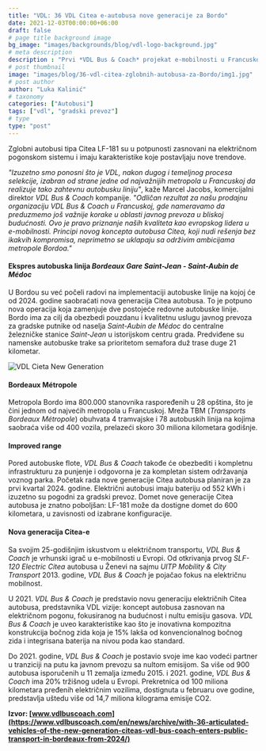 ```yaml
---
title: "VDL: 36 VDL Citea e-autobusa nove generacije za Bordo"
date: 2021-12-03T00:00:00+06:00
draft: false
# page title background image
bg_image: "images/backgrounds/blog/vdl-logo-background.jpg"
# meta description
description : "Prvi *VDL Bus & Coach* projekat e-mobilnosti u Francuskoj biće pokrenut prvog kvartala 2024. godine. Bordou, gradu u Francuskoj sa 800.000 stanovnika koji se rapidno širi, VDL će isoručiti 36 autobusa Citea nove generacije operateru Bus Rapid Transit (BRT) kojem je u fokusu međugradski saobraćaj."
# post thumbnail
image: "images/blog/36-vdl-citea-zglobnih-autobusa-za-Bordo/img1.jpg"
# post author
author: "Luka Kalinić"
# taxonomy
categories: ["Autobusi"]
tags: ["vdl", "gradski prevoz"]
# type
type: "post"
---
```


Zglobni autobusi tipa Citea LF-181 su u potpunosti zasnovani na električnom pogonskom sistemu i imaju karakteristike koje postavljaju nove trendove.

*"Izuzetno smo ponosni što je VDL, nakon dugog i temeljnog procesa selekcije, izabran od strane jedne od najvažnijih metropola u Francuskoj da realizuje tako zahtevnu autobusku liniju"*, kaže Marcel Jacobs, komercijalni direktor *VDL Bus & Coach* kompanije. *"Odličan rezultat za našu prodajnu organizaciju *VDL Bus & Coach* u Francuskoj, gde nameravamo da preduzmemo još važnije korake u oblasti javnog prevoza u bliskoj budućnosti. Ovo je pravo priznanje naših kvaliteta kao evropskog lidera u e-mobilnosti. Principi novog koncepta autobusa Citea, koji nudi rešenja bez ikakvih kompromisa, neprimetno se uklapaju sa održivim ambicijama metropole Bordoa."*

#### Ekspres autobuska linija *Bordeaux Gare Saint-Jean - Saint-Aubin de Médoc*

U Bordou su već počeli radovi na implementaciji autobuske linije na kojoj će od 2024. godine saobraćati nova generacija Citea autobusa. To je potpuno nova operacija koja zamenjuje dve postojeće redovne autobuske linije. Bordo ima za cilj da obezbedi pouzdanu i kvalitetnu uslugu javnog prevoza za gradske putnike od naselja *Saint-Aubin de Médoc* do centralne železničke stanice *Saint-Jean* u istorijskom centru grada. Predviđene su namenske autobuske trake sa prioritetom semafora duž trase duge 21 kilometar.

![VDL Cieta New Generation](/images/blog/36-vdl-citea-zglobnih-autobusa-za-Bordo/img2.jpg "VDL Cieta New Generation")

#### Bordeaux Métropole

Metropola Bordo ima 800.000 stanovnika raspoređenih u 28 opština, što je čini jednom od najvećih metropola u Francuskoj. Mreža TBM (*Transports Bordeaux Métropole*) obuhvata 4 tramvajske i 78 autobuskih linija na kojima saobraća više od 400 vozila, prelazeći skoro 30 miliona kilometara godišnje.

#### Improved range

Pored autobuske flote, *VDL Bus & Coach* takođe će obezbediti i kompletnu infrastrukturu za punjenje i odgovorna je za kompletan sistem održavanja voznog parka. Početak rada nove generacije Citea autobusa planiran je za prvi kvartal 2024. godine. Električni autobusi imaju bateriju od 552 kWh i izuzetno su pogodni za gradski prevoz. Domet nove generacije Citea autobusa je znatno poboljšan: LF-181 može da dostigne domet do 600 kilometara, u zavisnosti od izabrane konfiguracije.

#### Nova generacija Citea-e

Sa svojim 25-godišnjim iskustvom u električnom transportu, *VDL Bus & Coach* je vrhunski igrač u e-mobilnosti u Evropi. Od otkrivanja prvog *SLF-120 Electric Citea* autobusa u Ženevi na sajmu *UITP Mobility & City Transport* 2013. godine, *VDL Bus & Coach* je pojačao fokus na električnu mobilnost.

U 2021. *VDL Bus & Coach* je predstavio novu generaciju električnih Citea autobusa, predstavnika VDL vizije: koncept autobusa zasnovan na električnom pogonu, fokusiranog na budućnost i nultu emisiju gasova. *VDL Bus & Coach* je uveo karakteristike kao što je inovativna kompozitna konstrukcija bočnog zida koja je 15% lakša od konvencionalnog bočnog zida i integrisana baterija na nivou poda kao standard.

Do 2021. godine, *VDL Bus & Coach* je postavio svoje ime kao vodeći partner u tranziciji na putu ka javnom prevozu sa nultom emisijom. Sa više od 900 autobusa isporučenih u 11 zemalja između 2015. i 2021. godine, *VDL Bus & Coach* ima 20% tržišnog udela u Evropi. Prekretnica od 100 miliona kilometara pređenih električnim vozilima, dostignuta u februaru ove godine, predstavlja uštedu više od 14,7 miliona kilograma emisije CO2.

**Izvor: [www.vdlbuscoach.com](https://www.vdlbuscoach.com/en/news/archive/with-36-articulated-vehicles-of-the-new-generation-citeas-vdl-bus-coach-enters-public-transport-in-bordeaux-from-2024/)**